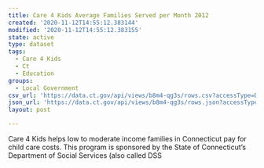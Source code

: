 ```yaml
---
title: Care 4 Kids Average Families Served per Month 2012
created: '2020-11-12T14:55:12.383144'
modified: '2020-11-12T14:55:12.383155'
state: active
type: dataset
tags:
  - Care 4 Kids
  - Ct
  - Education
groups:
  - Local Government
csv_url: 'https://data.ct.gov/api/views/b8m4-qg3s/rows.csv?accessType=DOWNLOAD'
json_url: 'https://data.ct.gov/api/views/b8m4-qg3s/rows.json?accessType=DOWNLOAD'
layout: post

---
```

Care 4 Kids helps low to moderate income families in Connecticut pay for child care costs. This program is sponsored by the State of Connecticut’s Department of Social Services (also called DSS
